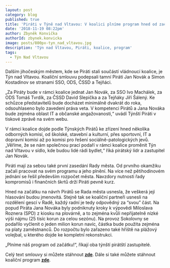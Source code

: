 ```yaml
---
layout: post
category: blog
published: true
title: 'Piráti v Týně nad Vltavou: V koalici plníme program hned od začátku'
date: '2018-11-19 08:22pm'
author: Zbyněk Konvička
authorId: zbynek.konvicka
image: posts/800px-tyn_nad_vltavou.jpg
description: 'Týn nad Vltavou, Piráti, koalice, program'
tags:
  - Týn Nad Vltavou
---
```

Dalším jihočeským městem, kde se Piráti stali součástí vládnoucí koalice, je Týn nad Vltavou. Koaliční smlouvu podepsali tamní Piráti Jan Novák a Simon Kostadinov se stranami SSO, ODS, ČSSD a Tejňáci.

„Za Piráty bude v rámci koalice jednat Jan Novák, za SSO Ivo Machálek, za ODS Tomáš Tvrdík, za ČSSD David Slepička a za Tejňáky Jiří Šálený. Ke schůzce představitelů bude docházet minimálně dvakrát do roka, odsouhlaseno bylo zavedení práva veta. V kompetenci Pirátů a Jana Nováka bude zejména oblast IT a občanské angažovanosti,“ uvádí Týnští Piráti v tiskové zprávě na svém webu.

V rámci koalice dojde podle Týnských Pirátů ke zřízení hned několika odborných komisí, od školské, stavební a kulturní, přes sportovní, IT a dopravní komisi až po komisi pro řešení sociálně-patologických jevů. „Věříme, že se nám společnou prací podaří v rámci koalice proměnit Týn nad Vltavou v sídlo, kde budou lidé rádi bydlet,“ říká pirátský lídr a zastupitel Jan Novák.

Piráti mají za sebou také první zasedání Rady města. Od prvního okamžiku začali pracovat na svém programu a jeho plnění. Na více než pětihodinovém jednání se řešil především rozpočet města. Navzdory nutnosti řady kompromisů i finančních škrtů drží Piráti pevně kurz.

Hned na začátku na návrh Pirátů se Rada města usnesla, že veškerá její hlasování budou jmenovitá. Stejně tak se koaliční partneři usnesli na rozdělení gescí v Radě, každý radní je tedy odpovědný za “svou” část. Na popud Piráta Jana Nováka byly podniknuty kroky k výpovědi Miloslava Roznera (SPD) z kiosku na plovárně, a to zejména kvůli nepřijatelně nízké výši nájmu (25 tisíc korun za celou sezónu). Na provoz Sokolovny se podařilo vyčlenit o jeden milion korun navíc, částka bude použita zejména na platy zaměstnanců. Do rozpočtu bylo zařazeno také hřiště na plážový volejbal, u kterého dojde ke kompletní rekonstrukci.

„Plníme náš program od začátku!“, říkají oba týnští pirátští zastupitelé.

Celý text smlouvy si můžete stáhnout [**zde**](https://tyn.pirati.cz/assets/KS.pdf). Dále si také můžete stáhnout koaliční program [**zde**](https://tyn.pirati.cz/assets/KP.pdf).
